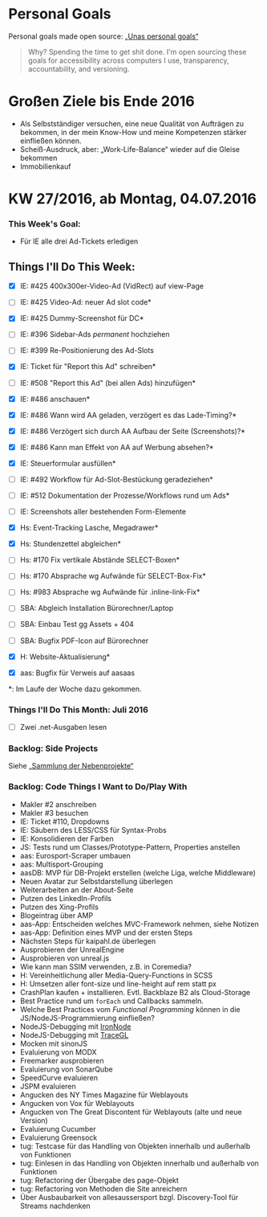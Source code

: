 Personal Goals
==============

Personal goals made open source: [„Unas personal goals“](http://una.im/personal-goals-guide/#=%81)
> Why? Spending the time to get shit done. I'm open sourcing these goals for accessibility across computers I use, transparency, accountability, and versioning.

# Großen Ziele bis Ende 2016
* Als Selbstständiger versuchen, eine neue Qualität von Aufträgen zu bekommen, in der mein Know-How und meine Kompetenzen stärker einfließen können.
* Scheiß-Ausdruck, aber: „Work-Life-Balance“ wieder auf die Gleise bekommen
* Immobilienkauf


# KW 27/2016, ab Montag, 04.07.2016


### This Week's Goal: 
* Für IE alle drei Ad-Tickets erledigen



## Things I'll Do This Week:
- [x] IE: #425 400x300er-Video-Ad (VidRect) auf view-Page
- [ ] IE: #425 Video-Ad: neuer Ad slot code*
- [x] IE: #425 Dummy-Screenshot für DC*
- [ ] IE: #396 Sidebar-Ads _permanent_ hochziehen
- [ ] IE: #399 Re-Positionierung des Ad-Slots
- [x] IE: Ticket für "Report this Ad" schreiben*
- [ ] IE: #508 "Report this Ad" (bei allen Ads) hinzufügen*
- [x] IE: #486 anschauen*
- [x] IE: #486 Wann wird AA geladen, verzögert es das Lade-Timing?*
- [x] IE: #486 Verzögert sich durch AA Aufbau der Seite (Screenshots)?*
- [x] IE: #486 Kann man Effekt von AA auf Werbung absehen?*
- [x] IE: Steuerformular ausfüllen*
- [ ] IE: #492 Workflow für Ad-Slot-Bestückung geradeziehen*
- [ ] IE: #512 Dokumentation der Prozesse/Workflows rund um Ads*
- [ ] IE: Screenshots aller bestehenden Form-Elemente
- [x] Hs: Event-Tracking Lasche, Megadrawer*
- [x] Hs: Stundenzettel abgleichen*
- [ ] Hs: #170 Fix vertikale Abstände SELECT-Boxen*
- [ ] Hs: #170 Absprache wg Aufwände für SELECT-Box-Fix*
- [ ] Hs: #983 Absprache wg Aufwände für .inline-link-Fix*
- [ ] SBA: Abgleich Installation Bürorechner/Laptop
- [ ] SBA: Einbau Test gg Assets + 404
- [ ] SBA: Bugfix PDF-Icon auf Bürorechner
- [x] H: Website-Aktualisierung*
- [x] aas: Bugfix für Verweis auf aasaas

	
\*: Im Laufe der Woche dazu gekommen. 

### Things I'll Do This Month: Juli 2016
- [ ] Zwei .net-Ausgaben lesen


### Backlog: Side Projects
Siehe [„Sammlung der Nebenprojekte“](~/Sites/dogfood-personal-goal/recources/pet-projects.md)


### Backlog: Code Things I Want to Do/Play With
* Makler #2 anschreiben
* Makler #3 besuchen
* IE: Ticket #110, Dropdowns
* IE: Säubern des LESS/CSS für Syntax-Probs
* IE: Konsolidieren der Farben
* JS: Tests rund um Classes/Prototype-Pattern, Properties anstellen
* aas: Eurosport-Scraper umbauen
* aas: Multisport-Grouping
* aasDB: MVP für DB-Projekt erstellen (welche Liga, welche Middleware)
* Neuen Avatar zur Selbstdarstellung überlegen
* Weiterarbeiten an der About-Seite
* Putzen des LinkedIn-Profils
* Putzen des Xing-Profils
* Blogeintrag über AMP
* aas-App: Entscheiden welches MVC-Framework nehmen, siehe Notizen
* aas-App: Definition eines MVP und der ersten Steps
* Nächsten Steps für kaipahl.de überlegen
* Ausprobieren der UnrealEngine
* Ausprobieren von unreal.js
* Wie kann man SSIM verwenden, z.B. in Coremedia?
* H: Vereinheitlichung aller Media-Query-Functions in SCSS
* H: Umsetzen aller font-size und line-height auf rem statt px
* CrashPlan kaufen + installieren. Evtl. Backblaze B2 als Cloud-Storage
* Best Practice rund um `forEach` und Callbacks sammeln.
* Welche Best Practices vom _Functional Programming_ können in die JS/NodeJS-Programmierung einfließen?
* NodeJS-Debugging mit [IronNode](http://s-a.github.io/iron-node/)
* NodeJS-Debugging mit [TraceGL](https://github.com/traceglMPL/tracegl)
* Mocken mit sinonJS
* Evaluierung von MODX
* Freemarker ausprobieren
* Evaluierung von SonarQube
* SpeedCurve evaluieren
* JSPM evaluieren
* Angucken des NY Times Magazine für Weblayouts
* Angucken von Vox für Weblayouts
* Angucken von The Great Discontent für Weblayouts (alte und neue Version)
* Evaluierung Cucumber
* Evaluierung Greensock
* tug: Testcase für das Handling von Objekten innerhalb und außerhalb von Funktionen
* tug: Einlesen in das Handling von Objekten innerhalb und außerhalb von Funktionen
* tug: Refactoring der Übergabe des page-Objekt
* tug: Refactoring von Methoden die Site anreichern
* Über Ausbaubarkeit von allesaussersport bzgl. Discovery-Tool für Streams nachdenken


